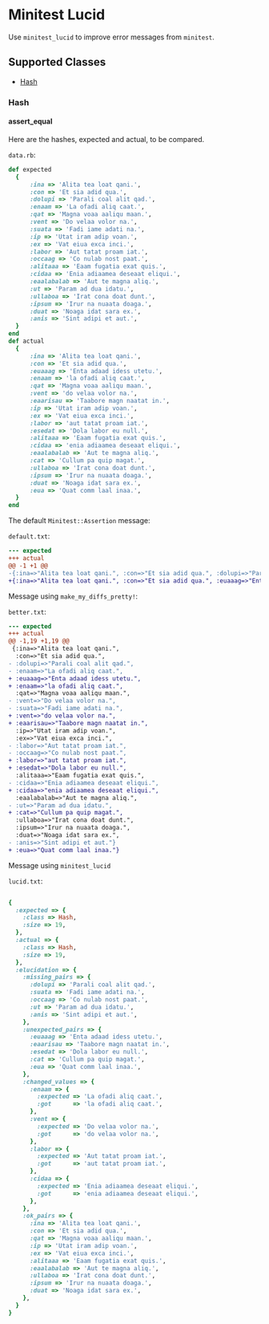# Minitest Lucid

Use ```minitest_lucid``` to improve error messages from ```minitest```.


## Supported Classes

- [Hash](#hash)

### Hash

#### assert_equal

Here are the hashes, expected and actual, to be compared.

```data.rb```:
```ruby
def expected
  {
      :ina => 'Alita tea loat qani.',
      :con => 'Et sia adid qua.',
      :dolupi => 'Parali coal alit qad.',
      :enaam => 'La ofadi aliq caat.',
      :qat => 'Magna voaa aaliqu maan.',
      :vent => 'Do velaa volor na.',
      :suata => 'Fadi iame adati na.',
      :ip => 'Utat iram adip voan.',
      :ex => 'Vat eiua exca inci.',
      :labor => 'Aut tatat proam iat.',
      :occaag => 'Co nulab nost paat.',
      :alitaaa => 'Eaam fugatia exat quis.',
      :cidaa => 'Enia adiaamea deseaat eliqui.',
      :eaalabalab => 'Aut te magna aliq.',
      :ut => 'Param ad dua idatu.',
      :ullaboa => 'Irat cona doat dunt.',
      :ipsum => 'Irur na nuaata doaga.',
      :duat => 'Noaga idat sara ex.',
      :anis => 'Sint adipi et aut.',
  }
end
def actual
  {
      :ina => 'Alita tea loat qani.',
      :con => 'Et sia adid qua.',
      :euaaag => 'Enta adaad idess utetu.',
      :enaam => 'la ofadi aliq caat.',
      :qat => 'Magna voaa aaliqu maan.',
      :vent => 'do velaa volor na.',
      :eaarisau => 'Taabore magn naatat in.',
      :ip => 'Utat iram adip voan.',
      :ex => 'Vat eiua exca inci.',
      :labor => 'aut tatat proam iat.',
      :esedat => 'Dola labor eu null.',
      :alitaaa => 'Eaam fugatia exat quis.',
      :cidaa => 'enia adiaamea deseaat eliqui.',
      :eaalabalab => 'Aut te magna aliq.',
      :cat => 'Cullum pa quip magat.',
      :ullaboa => 'Irat cona doat dunt.',
      :ipsum => 'Irur na nuaata doaga.',
      :duat => 'Noaga idat sara ex.',
      :eua => 'Quat comm laal inaa.',
  }
end
```

The default ```Minitest::Assertion``` message:

```default.txt```:
```diff
--- expected
+++ actual
@@ -1 +1 @@
-{:ina=>"Alita tea loat qani.", :con=>"Et sia adid qua.", :dolupi=>"Parali coal alit qad.", :enaam=>"La ofadi aliq caat.", :qat=>"Magna voaa aaliqu maan.", :vent=>"Do velaa volor na.", :suata=>"Fadi iame adati na.", :ip=>"Utat iram adip voan.", :ex=>"Vat eiua exca inci.", :labor=>"Aut tatat proam iat.", :occaag=>"Co nulab nost paat.", :alitaaa=>"Eaam fugatia exat quis.", :cidaa=>"Enia adiaamea deseaat eliqui.", :eaalabalab=>"Aut te magna aliq.", :ut=>"Param ad dua idatu.", :ullaboa=>"Irat cona doat dunt.", :ipsum=>"Irur na nuaata doaga.", :duat=>"Noaga idat sara ex.", :anis=>"Sint adipi et aut."}
+{:ina=>"Alita tea loat qani.", :con=>"Et sia adid qua.", :euaaag=>"Enta adaad idess utetu.", :enaam=>"la ofadi aliq caat.", :qat=>"Magna voaa aaliqu maan.", :vent=>"do velaa volor na.", :eaarisau=>"Taabore magn naatat in.", :ip=>"Utat iram adip voan.", :ex=>"Vat eiua exca inci.", :labor=>"aut tatat proam iat.", :esedat=>"Dola labor eu null.", :alitaaa=>"Eaam fugatia exat quis.", :cidaa=>"enia adiaamea deseaat eliqui.", :eaalabalab=>"Aut te magna aliq.", :cat=>"Cullum pa quip magat.", :ullaboa=>"Irat cona doat dunt.", :ipsum=>"Irur na nuaata doaga.", :duat=>"Noaga idat sara ex.", :eua=>"Quat comm laal inaa."}
```

Message using ```make_my_diffs_pretty!```:

```better.txt```:
```diff
--- expected
+++ actual
@@ -1,19 +1,19 @@
 {:ina=>"Alita tea loat qani.",
  :con=>"Et sia adid qua.",
- :dolupi=>"Parali coal alit qad.",
- :enaam=>"La ofadi aliq caat.",
+ :euaaag=>"Enta adaad idess utetu.",
+ :enaam=>"la ofadi aliq caat.",
  :qat=>"Magna voaa aaliqu maan.",
- :vent=>"Do velaa volor na.",
- :suata=>"Fadi iame adati na.",
+ :vent=>"do velaa volor na.",
+ :eaarisau=>"Taabore magn naatat in.",
  :ip=>"Utat iram adip voan.",
  :ex=>"Vat eiua exca inci.",
- :labor=>"Aut tatat proam iat.",
- :occaag=>"Co nulab nost paat.",
+ :labor=>"aut tatat proam iat.",
+ :esedat=>"Dola labor eu null.",
  :alitaaa=>"Eaam fugatia exat quis.",
- :cidaa=>"Enia adiaamea deseaat eliqui.",
+ :cidaa=>"enia adiaamea deseaat eliqui.",
  :eaalabalab=>"Aut te magna aliq.",
- :ut=>"Param ad dua idatu.",
+ :cat=>"Cullum pa quip magat.",
  :ullaboa=>"Irat cona doat dunt.",
  :ipsum=>"Irur na nuaata doaga.",
  :duat=>"Noaga idat sara ex.",
- :anis=>"Sint adipi et aut."}
+ :eua=>"Quat comm laal inaa."}
```

Message using ```minitest_lucid```

```lucid.txt```:
```ruby

{
  :expected => {
    :class => Hash,
    :size => 19,
  },
  :actual => {
    :class => Hash,
    :size => 19,
  },
  :elucidation => {
    :missing_pairs => {
      :dolupi => 'Parali coal alit qad.',
      :suata => 'Fadi iame adati na.',
      :occaag => 'Co nulab nost paat.',
      :ut => 'Param ad dua idatu.',
      :anis => 'Sint adipi et aut.',
    },
    :unexpected_pairs => {
      :euaaag => 'Enta adaad idess utetu.',
      :eaarisau => 'Taabore magn naatat in.',
      :esedat => 'Dola labor eu null.',
      :cat => 'Cullum pa quip magat.',
      :eua => 'Quat comm laal inaa.',
    },
    :changed_values => {
      :enaam => {
        :expected => 'La ofadi aliq caat.',
        :got      => 'la ofadi aliq caat.',
      },
      :vent => {
        :expected => 'Do velaa volor na.',
        :got      => 'do velaa volor na.',
      },
      :labor => {
        :expected => 'Aut tatat proam iat.',
        :got      => 'aut tatat proam iat.',
      },
      :cidaa => {
        :expected => 'Enia adiaamea deseaat eliqui.',
        :got      => 'enia adiaamea deseaat eliqui.',
      },
    },
    :ok_pairs => {
      :ina => 'Alita tea loat qani.',
      :con => 'Et sia adid qua.',
      :qat => 'Magna voaa aaliqu maan.',
      :ip => 'Utat iram adip voan.',
      :ex => 'Vat eiua exca inci.',
      :alitaaa => 'Eaam fugatia exat quis.',
      :eaalabalab => 'Aut te magna aliq.',
      :ullaboa => 'Irat cona doat dunt.',
      :ipsum => 'Irur na nuaata doaga.',
      :duat => 'Noaga idat sara ex.',
    },
  }
}
```


